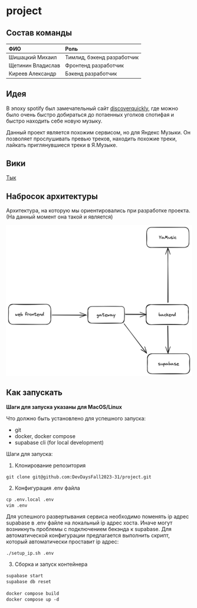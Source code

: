 # project

## Состав команды

| ФИО               | Роль                              |
|:------------------|:----------------------------------|
| Шишацкий Михаил   | Тимлид, бэкенд разработчик        |
| Щетинин Владислав | Фронтенд разработчик              |
| Киреев Александр  | Бэкенд разработчик                |

## Идея

В эпоху spotify был замечательный сайт [discoverquickly](https://discoverquickly.com/), где можно было очень быстро добираться до потаенных уголков спотифая и быстро находить себе новую музыку.

Данный проект является похожим сервисом, но для Яндекс Музыки. Он позволяет прослушивать превью треков, находить похожие треки, лайкать приглянувшиеся треки в Я.Музыке.

## Вики

[Тык](https://cs-uni.ru/index.php?title=DDF23_Слышно_и_точка)

## Набросок архитектуры

Архитектура, на которую мы ориентировались при разработке проекта. (На данный момент она такой и является)

![alt text](https://github.com/DevDaysFall2023-31/project/blob/main/picture/arch.png "Architecture")

## Как запускать

**Шаги для запуска указаны для MacOS/Linux**

Что должно быть установлено для успешного запуска:
- git
- docker, docker compose
- supabase cli (for local development)

Шаги для запуска:

1. Клонирование репозитория
```
git clone git@github.com:DevDaysFall2023-31/project.git
```

2. Конфигурация .env файла
```
cp .env.local .env
vim .env
```

Для успешного развертывания сервиса необходимо поменять ip адрес supabase в .env файле на локальный ip адрес хоста. Иначе могут возникнуть проблемы с подключением бекэнда к supabase. Для автоматической конфигурации предлагается выполнить скрипт, который автоматически проставит ip адрес:
```
./setup_ip.sh .env
```

3. Сборка и запуск контейнера 
```
supabase start
supabase db reset

docker compose build
docker compose up -d
```
